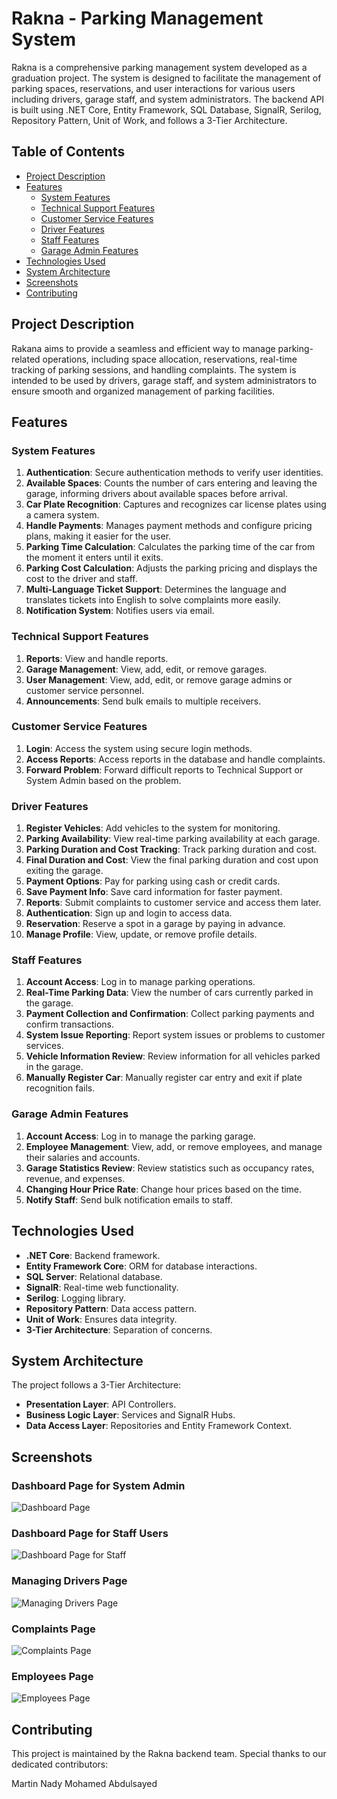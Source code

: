# Rakna - Parking Management System

Rakna is a comprehensive parking management system developed as a graduation project. The system is designed to facilitate the management of parking spaces, reservations, and user interactions for various users including drivers, garage staff, and system administrators. The backend API is built using .NET Core, Entity Framework, SQL Database, SignalR, Serilog, Repository Pattern, Unit of Work, and follows a 3-Tier Architecture.

## Table of Contents

- [Project Description](#project-description)
- [Features](#features)
  - [System Features](#system-features)
  - [Technical Support Features](#technical-support-features)
  - [Customer Service Features](#customer-service-features)
  - [Driver Features](#driver-features)
  - [Staff Features](#staff-features)
  - [Garage Admin Features](#garage-admin-features)
- [Technologies Used](#technologies-used)
- [System Architecture](#system-architecture)
- [Screenshots](#screenshots)
- [Contributing](#contributing)



## Project Description

Rakana aims to provide a seamless and efficient way to manage parking-related operations, including space allocation, reservations, real-time tracking of parking sessions, and handling complaints. The system is intended to be used by drivers, garage staff, and system administrators to ensure smooth and organized management of parking facilities.

## Features

### System Features

1. **Authentication**: Secure authentication methods to verify user identities.
2. **Available Spaces**: Counts the number of cars entering and leaving the garage, informing drivers about available spaces before arrival.
3. **Car Plate Recognition**: Captures and recognizes car license plates using a camera system.
4. **Handle Payments**: Manages payment methods and configure pricing plans, making it easier for the user.
5. **Parking Time Calculation**: Calculates the parking time of the car from the moment it enters until it exits.
6. **Parking Cost Calculation**: Adjusts the parking pricing and displays the cost to the driver and staff.
7. **Multi-Language Ticket Support**: Determines the language and translates tickets into English to solve complaints more easily.
8. **Notification System**: Notifies users via email.

### Technical Support Features

1. **Reports**: View and handle reports.
2. **Garage Management**: View, add, edit, or remove garages.
3. **User Management**: View, add, edit, or remove garage admins or customer service personnel.
4. **Announcements**: Send bulk emails to multiple receivers.

### Customer Service Features

1. **Login**: Access the system using secure login methods.
2. **Access Reports**: Access reports in the database and handle complaints.
3. **Forward Problem**: Forward difficult reports to Technical Support or System Admin based on the problem.

### Driver Features

1. **Register Vehicles**: Add vehicles to the system for monitoring.
2. **Parking Availability**: View real-time parking availability at each garage.
3. **Parking Duration and Cost Tracking**: Track parking duration and cost.
4. **Final Duration and Cost**: View the final parking duration and cost upon exiting the garage.
5. **Payment Options**: Pay for parking using cash or credit cards.
6. **Save Payment Info**: Save card information for faster payment.
7. **Reports**: Submit complaints to customer service and access them later.
8. **Authentication**: Sign up and login to access data.
9. **Reservation**: Reserve a spot in a garage by paying in advance.
10. **Manage Profile**: View, update, or remove profile details.

### Staff Features

1. **Account Access**: Log in to manage parking operations.
2. **Real-Time Parking Data**: View the number of cars currently parked in the garage.
3. **Payment Collection and Confirmation**: Collect parking payments and confirm transactions.
4. **System Issue Reporting**: Report system issues or problems to customer services.
5. **Vehicle Information Review**: Review information for all vehicles parked in the garage.
6. **Manually Register Car**: Manually register car entry and exit if plate recognition fails.

### Garage Admin Features

1. **Account Access**: Log in to manage the parking garage.
2. **Employee Management**: View, add, or remove employees, and manage their salaries and accounts.
3. **Garage Statistics Review**: Review statistics such as occupancy rates, revenue, and expenses.
4. **Changing Hour Price Rate**: Change hour prices based on the time.
5. **Notify Staff**: Send bulk notification emails to staff.

## Technologies Used

- **.NET Core**: Backend framework.
- **Entity Framework Core**: ORM for database interactions.
- **SQL Server**: Relational database.
- **SignalR**: Real-time web functionality.
- **Serilog**: Logging library.
- **Repository Pattern**: Data access pattern.
- **Unit of Work**: Ensures data integrity.
- **3-Tier Architecture**: Separation of concerns.

## System Architecture

The project follows a 3-Tier Architecture:
- **Presentation Layer**: API Controllers.
- **Business Logic Layer**: Services and SignalR Hubs.
- **Data Access Layer**: Repositories and Entity Framework Context.
## Screenshots

### Dashboard Page for System Admin
![Dashboard Page](1.png)

### Dashboard Page for Staff Users
![Dashboard Page for Staff](2.png)

### Managing Drivers Page
![Managing Drivers Page](3.png)

### Complaints Page
![Complaints Page](4.png)

### Employees Page
![Employees Page](5.png)

## Contributing
This project is maintained by the Rakna backend team. Special thanks to our dedicated contributors:

Martin Nady
Mohamed Abdulsayed
